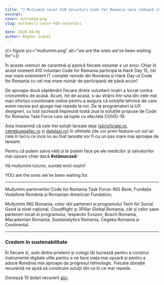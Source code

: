 ```yaml
---
title: "📣 Mulțumim celor 410 voluntari Code for Romania care codează chiar acum în cel mai mare HackDay online"
excerpt:
cover: multumim.png
slug: multumiri-celor-410-voluntari

date: 2020-04-01
author: Bogdan Ivănel
---
```


{{< figure src="multumim.png" alt="we are the ones we've been waiting for">}}

În aceste vremuri de carantină și panică fiecare voluntar e un erou. Chiar în acest moment 410 voluntari Code for Romania participă la Hack Day 15, cel mai mare eveniment IT complet remote din România și Hack Day-ul Code for Romania cu cel mai mare număr de participanți de până acum!

De aproape două săptămâni fiecare dintre voluntarii noștri a lucrat contra cronometru de acasă. Acum, tot de acasă, s-au strâns într-una din cele mai mari eforturi coordonate online pentru a asigura că soluțiile tehnice de care avem nevoie pot ajunge mai repede la noi. De la programatori la UX designeri, cu toții lucrează împreună toată ziua la soluțiile propuse de Code for Romania Task Force care să lupte cu efectele COVID-19.

Asta înseamnă că cele trei soluții lansate deja ([stirioficiale.ro](https://stirioficiale.ro), [cetrebuiesafac.ro](https://cetrebuiesafac.ro) și [datelazi.ro](https://datelazi.ro)) în ultimele zile vor primi feature-uri noi iar cele în lucru ce încă nu au fost lansate vor fi cu un pas mare mai aproape de lansare.

Pentru că putem salva vieți și le putem face pe ale medicilor și salvatorilor mai ușoare chiar dacă **#stămacasă**!

Vă mulțumim tuturor, sunteți eroii noștri!

YOU are the ones we’ve been waiting for.

---

Mulțumim partenerilor Code for Romania Task Force: ING Bank, Fundația Vodafone România și Romanian-American Fundation;

Mulțumim ING Romania, celor doi parteneri ai programului Tech for Social Good la nivel național, Cloudflight și 3Pillar Global Romania, cât și celor șase parteneri locali ai programului, respectiv Evozon, Bosch Romania, Macadamian Romania, Sustainalytics Romania, Cegeka Romania și Continental.

---

### Credem în sustenabilitate

În fiecare zi, sute dintre prietenii și colegii tăi lucrează pentru a construi instrumente digitale utile pentru a ne face viața mai ușoară și pentru a aduce România mai aproape de progresul tehnologic. Fiecare donație recurentă ne ajută să construim soluții din ce în ce mai repede.

Donează 10 dolari recurent [aici](/ro/doneaza/).
